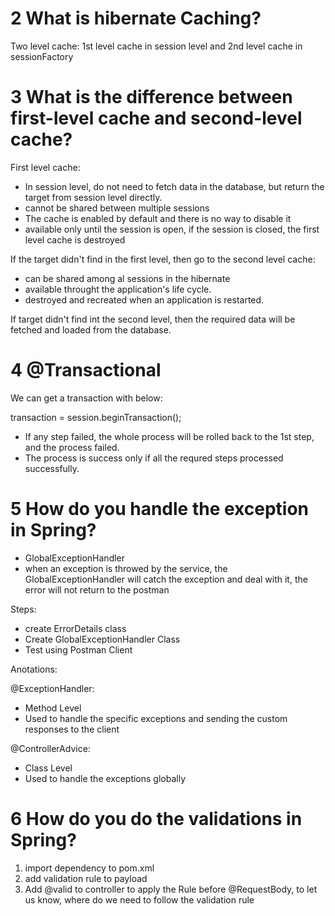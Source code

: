 # 2 What is hibernate Caching?
Two level cache: 1st level cache in session level and 2nd level cache in sessionFactory
 
# 3 What is the difference between first-level cache and second-level cache?
First level cache: 
- In session level, do not need to fetch data in the database, but return the target from session level directly.
- cannot be shared between multiple sessions
- The cache is enabled by default and there is no way to disable it
- available only until the session is open, if the session is closed, the first level cache is destroyed

If the target didn't find in the first level, then go to the second level cache:
- can be shared among al sessions in the hibernate
- available throught the application's life cycle. 
- destroyed and recreated when an application is restarted.

If target didn't find int the second level, then the required data will be fetched and loaded from the database.

# 4 @Transactional

We can get a transaction with below:

transaction = session.beginTransaction();

- If any step failed, the whole process will be rolled back to the 1st step, and the process failed.
- The process is success only if all the requred steps processed successfully.


# 5 How do you handle the exception in Spring?
- GlobalExceptionHandler
- when an exception is throwed by the service, the GlobalExceptionHandler will catch the exception and deal with it, the error will not return to the postman

Steps:
- create ErrorDetails class
- Create GlobalExceptionHandler Class
- Test using Postman Client

Anotations:

@ExceptionHandler:
- Method Level
- Used to handle the specific exceptions and sending the custom responses to the client

@ControllerAdvice:
- Class Level
- Used to handle the exceptions globally


# 6 How do you do the validations in Spring?
1. import dependency to pom.xml
2. add validation rule to payload
3. Add @valid to controller to apply the Rule before @RequestBody, to let us know, where do we need to follow the validation rule
